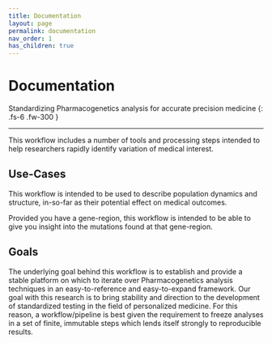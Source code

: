 ```yaml
---
title: Documentation
layout: page
permalink: documentation
nav_order: 1
has_children: true
---
```


# Documentation

Standardizing Pharmacogenetics analysis for accurate precision medicine
{: .fs-6 .fw-300 }

---


This workflow includes a number of tools and processing steps intended to help researchers rapidly identify variation of medical interest.

## Use-Cases

This workflow is intended to be used to describe population dynamics and structure, in-so-far as their potential effect on medical outcomes.

Provided you have a gene-region, this workflow is intended to be able to give you insight into the mutations found at that gene-region.

## Goals

The underlying goal behind this workflow is to establish and provide a stable platform on which to iterate over Pharmacogenetics analysis techniques in an easy-to-reference and easy-to-expand framework. Our goal with this research is to bring stability and direction to the development of standardized testing in the field of personalized medicine. For this reason, a workflow/pipeline is best given the requirement to freeze analyses in a set of finite, immutable steps which lends itself strongly to reproducible results.

<!-- 
## Reference Genomes
You may configure a list to describe available reference genomes in the form of an `array` of `objects`. Each object requires the following information:

<dl class="def-wide">
  <dt><strong>version</strong>
    <code>&lt;str&gt;</code>
  </dt>
  <dd>The version string to be used to access this reference genome in the pipeline input files.
    <br><strong>
      <i>E.g.
        <code>GRCh38</code>
      </i>
    </strong>
  </dd>

  <dt><strong>file_path</strong>
    <code>&lt;array [str]&gt;</code>
  </dt>
  <dd>An array containing the decomposed location of the dataset to be used in the analysis. See the note below for additional information.
    <br><strong>
      <i>E.g.
        <code>["/", "reference", "human", "GRCh38.fa.gz"]</code>
      </i>
    </strong>
  </dd>
</dl>

{: .normal }
> We use the built-in python function `os.path` to generate platform-specific paths. Should you wish to provide a path from root, you may do so by setting the first element in the array to the drive reference for your OS. \***\*Linux E.g. ["/", ...]\*\***

**Example:**

```json
{
  "reference_genome": [
    {
      "version": "GRCh38",
      "file_path": ["/", "reference", "human", "GRCh38.fa.gz"]
    },
    {
      "version": "GRCh37",
      "file_path": ["/", "reference", "human", "GRCh37.fa.gz"]
    }
  ]
}
```

{: .normal-title }
> Performance Tips
>
> Users are encouraged to use compression and indexing for performance gain when using reference genomes. Block compression (BGZIP), such as that provided by [SamTools](http://www.htslib.org/doc/bgzip.html), can be used to compress a wide variety of bioinformatics file formats, including `FASTA` files. In order to decompress the blocks created through Block compression, you will also need to create an apropriate index file describing the contents of each block.
>
>An example fileset for the `GRCH38` reference genome would include:
>-  `GRCh38.fa.gz.gzi` file (Can be generated during compression) ([Samtools]>(http://www.htslib.org/doc/bgzip.html))
>-  `GRCh38.dict` file ([Samtools](http://www.htslib.org/doc/samtools-dict.html))
>-  `GRCh38.fa.gz.fai` file ([Samtools](http://www.htslib.org/doc/samtools-faidx.html))

{: .normal-title}
> Should I include the index files in my `config.json`?
>
> The accomanying index files need only be named and stored alongside the compressed file. They do not need to be listed in the `reference_genome` configuration entry.


---
## Environment-related options

The _{{ site.title }}_ supports several environmental-related options which are set in the `config/config.json` as follows:

### `environment` (`Object`)

This object contains the configuration for all infrastructure-related configurations. These include:

---
#### `email` (`Object`)
If your PBS/Torque systems email notifications have been configured, you may configure a  notification email as follows:

<dl class="def-wide">
  <dt><strong>email</strong> <code>&lt;str [Email]&gt;</code></dt>
  <dd>An email address to which the notification should be sent.</dd>

  <dt><strong>conditions</strong> <code>[ &lt;enum ['o', 'e']&gt; ]</code></dt>
  <dd>An array of mail-options which indicates when you should receive a notification email for this pipeline execution. <code>a</code> indicates mail should be sent when job is aborted, <code>b</code> indicates mail should be sent when job begins and <code>e</code> indicates mail should be sent when job terminates.</dd>
</dl>

##### `email` example
```json
{
    "email": {
        "email": "jane.doe@university.com",
        "conditions": ["o", "e"],
    }
}
```
---
#### `working-directory` (`string`)
This property is used to denote the current working directory for internal reference purposes.

##### `working-directory` example
```json
{
  "working-directory": "/my/path/"
}
```

#### `queues`
The PBS-Torque batch scheduling system manages per-installation generic resources like memory, time, and cpus which are available for request by users. The _{{ site.title }}_ has been designed to take advantage of the granularity provided by these scheduler systems. Each rule in the workflow can be split into a separate job submissions on a cluster. As a result, it is possible to parallelize the analysis and assign cluster resources on a per-rule basis.

To do this, you may use the `queue` key to describing the available PBS-Torque resources and queues youo would like to use. These can be described as follows:

{: .normal-title }
> Custom core and node selections
>
> In some cases, users might want to run some jobs on multiple nodes and some on single nodes. To support this, you may declare the same underlying queue multiple times with a different `queue` key in the config file and create multiple versions of the same underlying hardware queue.

{: .note }
> It is recommended that you submit the workflow execution script with the longest available walltime as this will create a watcher process who is responsible for queueing each rule and monitoring their states. If this process is interupted, the workflow will cease.

<dl>
  <dt><strong>queue</strong> <code>&lt;str&gt;</code></dt>
  <dd>The name of the queue.</dd>
  
  <dt><strong>walltime</strong> <code>&lt;str&gt;</code></dt>
  <dd>The maximum walltime jobs on this queue are permitted to execute in a HH:MM:SS format.
  <br><i>E.g. "900:00:00" = 37.5 days</i></dd>

  <dt><strong>memory</strong> <code>&lt;str&gt;</code></dt>
  <dd>The amount of RAM available on this queue.
  <br><i>E.g. 128G</i></dd>

  <dt><strong>cores</strong> <code>&lt;str&gt;</code></dt>
  <dd>The number of cores available on this queue.
  <br><i>E.g. 10</i></dd>

  <dt><strong>nodes</strong> <code>&lt;str&gt;</code></dt>
  <dd>The number of nodes available in this queue.
  <br><i>E.g. 1</i></dd>

  <dt><strong>rules</strong> <code>&lt;array [&lt;str&gt;]&gt;</code></dt>
  <dd>An array of rules this rule should be used for. For a reference of rules, please reference the rules list included in teh example below.</dd>
</dl>


##### `queues` example
```json
{
  "queues": [
    {
      "queue": "long",
      "walltime": "900:00:00",
      "memory": "128G",
      "cores": "10",
      "nodes": "1",
      "rules": [
        "all",
        "VALIDATE",
        "LIFTOVER",
        "COLLATE",
        "ALL_COLLATE",
        "ANNOTATE",
        "ADMIXTURE",
        "TRIM_AND_NAME",
        "FILTER",
        "TRANSPILE_CLUSTERS",
        "PLINK"
      ]
    }
  ]
}
```

#### `envmodules`
The `envmodules` key allows users to provide [Environment Modules]() accessor names. These are used internally by snakemake to execute the required `module load` commands before queued rule execution. `module load` name accessors will be needed for the following command-line tools: 
- plink-2
- plink-1.9
- bcftools
- samtools
- picard
- structure
- admixture-1.3
- python-3
- r
- latex


##### `envmodules` example
```json
{
  "envmodules": {
    "plink-2": "plink-2",
    "plink-1.9": "plink-1.9",
    "bcftools": "bcftools",
    "samtools": "samtools",
    "picard": "picard",
    "structure": "structure",
    "admixture-1.3": "admixture-1.3",
    "python-3": "python-3",
    "r": "r",
    "latex": "latex"
  }
}
``` -->